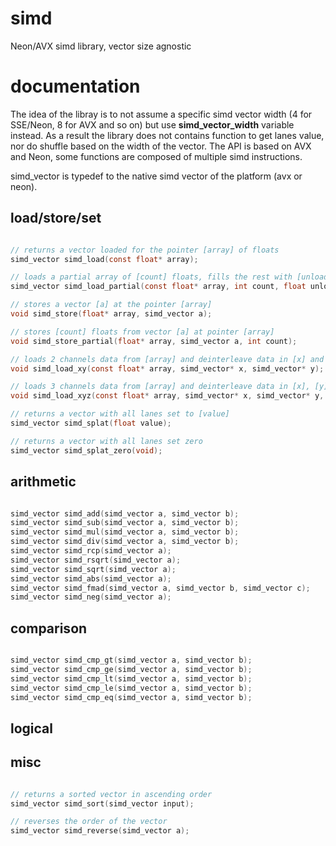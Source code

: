 # simd
Neon/AVX simd library, vector size agnostic


# documentation

The idea of the libray is to not assume a specific simd vector width (4 for SSE/Neon, 8 for AVX and so on) but use **simd_vector_width** variable instead. As a result the library does not contains function to get lanes value, nor do shuffle based on the width of the vector. The API is based on AVX and Neon, some functions are composed of multiple simd instructions.


simd_vector is typedef to the native simd vector of the platform (avx or neon).


## load/store/set

```C

// returns a vector loaded for the pointer [array] of floats
simd_vector simd_load(const float* array);

// loads a partial array of [count] floats, fills the rest with [unload_value]
simd_vector simd_load_partial(const float* array, int count, float unload_value);

// stores a vector [a] at the pointer [array] 
void simd_store(float* array, simd_vector a);

// stores [count] floats from vector [a] at pointer [array]
void simd_store_partial(float* array, simd_vector a, int count);

// loads 2 channels data from [array] and deinterleave data in [x] and [y]. Reads simd_vector_width*2 floats. Preserves order.
void simd_load_xy(const float* array, simd_vector* x, simd_vector* y);

// loads 3 channels data from [array] and deinterleave data in [x], [y] and [z]. Reads simd_vector_width*3 floats. Preserves order.
void simd_load_xyz(const float* array, simd_vector* x, simd_vector* y, simd_vector* z);

// returns a vector with all lanes set to [value] 
simd_vector simd_splat(float value);

// returns a vector with all lanes set zero
simd_vector simd_splat_zero(void);

```

## arithmetic 

```C

simd_vector simd_add(simd_vector a, simd_vector b);
simd_vector simd_sub(simd_vector a, simd_vector b);
simd_vector simd_mul(simd_vector a, simd_vector b);
simd_vector simd_div(simd_vector a, simd_vector b);
simd_vector simd_rcp(simd_vector a);
simd_vector simd_rsqrt(simd_vector a);
simd_vector simd_sqrt(simd_vector a);
simd_vector simd_abs(simd_vector a);
simd_vector simd_fmad(simd_vector a, simd_vector b, simd_vector c);
simd_vector simd_neg(simd_vector a);

```

## comparison

```C

simd_vector simd_cmp_gt(simd_vector a, simd_vector b);
simd_vector simd_cmp_ge(simd_vector a, simd_vector b); 
simd_vector simd_cmp_lt(simd_vector a, simd_vector b); 
simd_vector simd_cmp_le(simd_vector a, simd_vector b); 
simd_vector simd_cmp_eq(simd_vector a, simd_vector b); 

```

## logical

## misc

```C

// returns a sorted vector in ascending order
simd_vector simd_sort(simd_vector input);

// reverses the order of the vector
simd_vector simd_reverse(simd_vector a);

```
